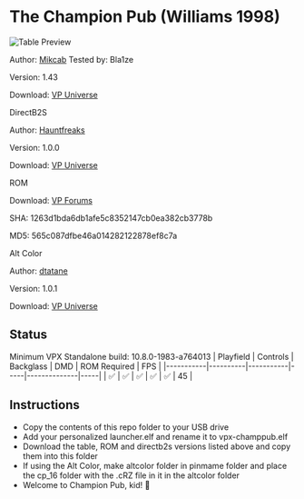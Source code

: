 # The Champion Pub (Williams 1998) 

![Table Preview](https://github.com/Bla1ze/vpx-images/blob/main/vpx-champpub.png)

Author: [Mikcab](https://vpuniverse.com/profile/16013-mikcab/)  Tested by: Bla1ze

Version: 1.43

Download: [VP Universe](https://vpuniverse.com/files/file/10267-the-champion-pub-williams-1998/)

DirectB2S

Author: [Hauntfreaks](https://vpuniverse.com/profile/5216-hauntfreaks/)  

Version: 1.0.0

Download: [VP Universe](https://vpuniverse.com/files/file/13543-the-champion-pub-bally-1998-b2s-with-full-dmd/)

ROM

Download: [VP Forums](https://www.vpforums.org/index.php?app=downloads&showfile=1263)

SHA: 1263d1bda6db1afe5c8352147cb0ea382cb3778b

MD5: 565c087dfbe46a014282122878ef8c7a

Alt Color

Author: [dtatane](https://vpuniverse.com/profile/30013-dtatane/)  

Version: 1.0.1

Download: [VP Universe](https://vpuniverse.com/files/file/13968-champion-pub-bally-1998-dmd-64-colors-serum-remaster/)

## Status 

Minimum VPX Standalone build: 10.8.0-1983-a764013
| Playfield | Controls | Backglass | DMD | ROM Required | FPS | 
|-----------|----------|-----------|-----|--------------|-----|
| :white_check_mark: | :white_check_mark: | :white_check_mark: | :white_check_mark: | :white_check_mark: | 45 |

## Instructions

- Copy the contents of this repo folder to your USB drive
- Add your personalized launcher.elf and rename it to vpx-champpub.elf
- Download the table, ROM and directb2s versions listed above and copy them into this folder
- If using the Alt Color, make altcolor folder in pinmame folder and place the cp_16 folder with the .cRZ file in it in the altcolor folder
- Welcome to Champion Pub, kid! 🥊
